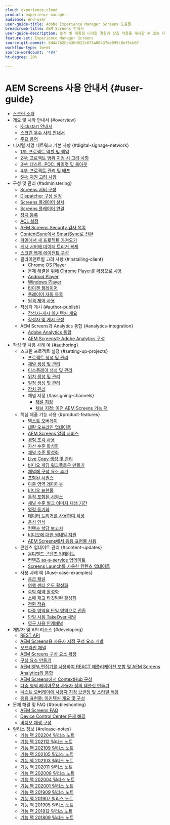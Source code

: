 ```yaml
---
cloud: experience-cloud
product: experience manager
audience: end-user
user-guide-title: Adobe Experience Manager Screens 도움말
breadcrumb-title: AEM Screens 안내서
user-guide-description: 동적 및 대화형 디지털 경험과 상호 작용을 게시할 수 있는 디지털 서명 솔루션을 사용하는 방법을 알아봅니다.
feature-set: Experience Manager Screens
source-git-commit: 8d4a7b2bc436d822c673a00437ee895c8ef5cb6f
workflow-type: tm+mt
source-wordcount: '484'
ht-degree: 20%

---
```



# AEM Screens 사용 안내서 {#user-guide}

+ [스크린 소개](aem-screens-introduction.md)
+ 개요 및 시작 안내서 {#overview}
   + [Kickstart 안내서](kickstart-for-aem-screens.md)
   + [스크린 우수 사례 안내서](https://docs.adobe.com/content/help/ko-KR/experience-manager-screens/using/about-guide.html)
   + [주요 용어](screens-glossary.md)
+ 디지털 서명 네트워크 기본 사항 {#digital-signage-network}
   + [1부: 프로젝트 역할 및 책임](project-roles-responsibilities.md)
   + [2부: 프로젝트 범위 지정 시 고려 사항](project-considerations.md)
   + [3부: 테스트, POC, 파일럿 및 롤아웃](testing-pocs-pilots-rollouts.md)
   + [4부: 프로젝트 관리 및 배포](project-management-and-deployment.md)
   + [5부: 지원 고려 사항](support-considerations.md)
+ 구성 및 관리 {#administering}
   + [Screens 서버 구성](configuring-screens-introduction.md)
   + [Dispatcher 구성 설정](dispatcher-configurations-aem-screens.md)
   + [Screens 플레이어 설치](installing-screens-player.md)
   + [Screens 플레이어 연결](working-with-screens-player.md)
   + [장치 등록](device-registration.md)
   + [ACL 설정](setting-up-acls.md)
   + [AEM Screens Security 검사 목록](security-checklist.md)
   + [ContentSync에서 SmartSync로 전환](smartsync.md)
   + [파일에서 새 프로젝트 가져오기](project-importer.md)
   + [게시 서버에 데이터 트리거 복제](replicating-data-triggers.md)
   + [스크린 복제 에이전트 구성](configure-screens-replication.md)
   + 클라이언트별 고려 사항 {#installing-client}
      + [Chrome OS Player](implementing-chrome-os-player.md)
      + [문제 해결을 위해 Chrome Player를 확장으로 사용](using-chrome-player-as-an-extension.md)
      + [Android Player](implementing-android-player.md)
      + [Windows Player](implementing-windows-player.md)
      + [타이젠 플레이어](tizen-player.md)
      + [플레이어 자동 등록](auto-registration-players.md)
      + [원격 제어 사용](implementing-remote-control.md)
   + 작성자 게시 {#author-publish}
      + [작성자-게시 아키텍처 개요](author-publish-architecture-overview.md)
      + [작성자 및 게시 구성](author-and-publish.md)
   + AEM Screens과 Analytics 통합 {#analytics-integration}
      + [Adobe Analytics 통합](adobe-analytics-integration-aem-screens.md)
      + [AEM Screens과 Adobe Analytics 구성](configuring-adobe-analytics-aem-screens.md)
+ 작성 및 사용 사례 예 {#authoring}
   + 스크린 프로젝트 설정 {#setting-up-projects}
      + [프로젝트 생성 및 관리](creating-a-screens-project.md)
      + [채널 생성 및 관리](managing-channels.md)
      + [디스플레이 생성 및 관리](managing-displays.md)
      + [위치 생성 및 관리](managing-locations.md)
      + [일정 생성 및 관리](managing-schedules.md)
      + [장치 관리](managing-devices.md)
      + 채널 지정 {#assigning-channels}
         + [채널 지정](channel-assignment-latest-fp.md)
         + [채널 지정: 이전 AEM Screens 기능 팩](channel-assignment.md)
   + 핵심 제품 기능 사용 {#product-features}
      + [텍스트 오버레이](text-overlay.md)
      + [대량 오프라인 업데이트](bulk-offline-update.md)
      + [AEM Screens 알림 서비스](screens-notifications-service.md)
      + [경험 조각 사용](experience-fragments-in-screens.md)
      + [자산 수준 활성화](asset-level-scheduling.md)
      + [채널 수준 활성화](channel-level-activation.md)
      + [Live Copy 생성 및 관리](managing-livecopy.md)
      + [비디오 패딩 워크플로우 만들기](creating-a-video-padding-workflow.md)
      + [채널에 구성 요소 추가](adding-components-to-a-channel.md)
      + [포함된 시퀀스](embedded-sequences.md)
      + [다중 영역 레이아웃](multi-zone-layout-aem-screens.md)
      + [비디오 표현물](generating-renditions.md)
      + [동적 포함된 시퀀스](dynamic-embedded-sequences.md)
      + [채널 수준 벌크 이미지 재생 기간](channel-level-image-playback.md)
      + [명령 동기화](using-command-sync.md)
      + [데이터 트리거를 사용하여 작성](authoring-data-triggers.md)
      + [음성 인식](voice-recognition.md)
      + [컨텐츠 할당 보고서](content-assignment-report.md)
      + [비디오에 대한 썸네일 지원](thumbnail-support.md)
      + [AEM Screens에서 응용 표현물 사용](using-adaptive-renditions.md)
   + 콘텐츠 업데이트 관리 {#content-updates}
      + [온디맨드 콘텐츠 업데이트](on-demand-content.md)
      + [컨텐츠 as-a-service 업데이트](content-update-as-a-service.md)
      + [Screens Launch를 사용한 컨텐츠 업데이트](launches.md)
   + 사용 사례 예 {#use-case-examples}
      + [응급 채널](emergency-channel.md)
      + [여행 센터 온도 활성화](local-temperature-activation.md)
      + [숙박 예약 활성화](hospitality-reservation-activation.md)
      + [소매 재고 타깃팅된 활성화](retail-inventory-activation.md)
      + [전환 적용](applying-transitions.md)
      + [다중 영역을 단일 영역으로 전환](multizone-to-singlezone.md)
      + [단일 사용 TakeOver 채널](single-use-takeover-channel.md)
      + [영구 사용 인계채널](perpetual-takeover-channel.md)
+ 개발자 및 API 리소스 {#developing}
   + [REST API](rest-api.md)
   + [AEM Screens용 사용자 지정 구성 요소 개발](developing-custom-component-tutorial-develop.md)
   + [오프라인 채널](offline-channels.md)
   + [AEM Screens 구성 요소 확장](extending-component-tutorial-develop.md)
   + [구성 요소 만들기](creating-components.md)
   + [AEM SPA 편집기를 사용하여 REACT 애플리케이션 포함 및 AEM Screens Analytics와 통합](embedding-react-app.md)
   + [AEM Screens에서 ContextHub 구성](configuring-context-hub.md)
   + [다중 영역 레이아웃용 사용자 정의 템플릿 만들기](creating-custom-templates-multizone-layouts.md)
   + [텍스트 오버레이에 사용자 지정 브랜딩 및 스타일 적용](custom-branding-text-overlays.md)
   + [응용 표현물: 아키텍처 개요 및 구성](/help/user-guide/adaptive-renditions.md)
+ 문제 해결 및 FAQ {#troubleshooting}
   + [AEM Screens FAQ](aem-screens-faqs.md)
   + [Device Control Center 문제 해결](monitoring-screens.md)
   + [비디오 재생 구성](troubleshoot-videos.md)
+ 릴리스 정보 {#release-notes}
   + [기능 팩 202204 릴리스 노트](release-notes-fp-202204.md)
   + [기능 팩 202112 릴리스 노트](release-notes-fp-202112.md)
   + [기능 팩 202109 릴리스 노트](release-notes-fp-202109.md)
   + [기능 팩 202105 릴리스 노트](release-notes-fp-202105.md)
   + [기능 팩 202103 릴리스 노트](release-notes-fp-202103.md)
   + [기능 팩 202011 릴리스 노트](release-notes-fp-202011.md)
   + [기능 팩 202008 릴리스 노트](release-notes-fp-202008.md)
   + [기능 팩 202004 릴리스 노트](release-notes-fp-202004.md)
   + [기능 팩 202001 릴리스 노트](release-notes-fp-202001.md)
   + [기능 팩 201909 릴리스 노트](release-notes-fp-201909.md)
   + [기능 팩 201907 릴리스 노트](release-notes-fp-201907.md)
   + [기능 팩 201905 릴리스 노트](screens-release-notes-fp-201905.md)
   + [기능 팩 201812 릴리스 노트](release-notes-fp-201812.md)
   + [기능 팩 201809 릴리스 노트](screens-release-notes.md)
